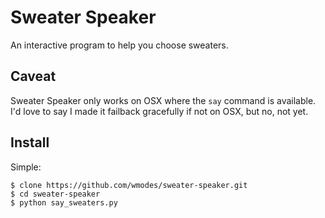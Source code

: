 Sweater Speaker
====

An interactive program to help you choose sweaters.

Caveat
----
Sweater Speaker only works on OSX where the ``say`` command is available. I'd love to say I made it failback gracefully if not on OSX, but no, not yet.

Install
-----

Simple:

	$ clone https://github.com/wmodes/sweater-speaker.git
	$ cd sweater-speaker
	$ python say_sweaters.py